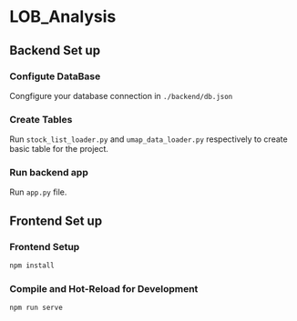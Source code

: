 # LOB_Analysis

## Backend Set up

### Configute DataBase

Congfigure your database connection in `./backend/db.json`

### Create Tables

Run `stock_list_loader.py` and `umap_data_loader.py` respectively to create basic table for the project.

### Run backend app

Run `app.py` file.

## Frontend Set up

### Frontend Setup

```sh
npm install
```

### Compile and Hot-Reload for Development

```sh
npm run serve
```